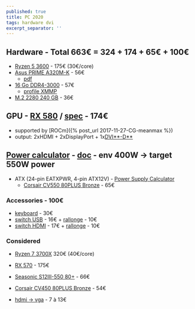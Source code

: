 ```yaml
---
published: true
title: PC 2020
tags: hardware dvi
excerpt_separator: ''
---
```

## Hardware - Total 663€ = 324 + 174 + 65€ + 100€
- [Ryzen 5 3600](https://fr.alternate.be/AMD/Ryzen-5-3600-socket-AM4-Processeur/html/product/1553392?event=search) - 175€ (30€/core)
- [Asus PRIME A320M-K](https://www.amazon.fr/gp/product/B06Y6GDYD4/ref=ox_sc_act_title_1?smid=A1X6FK5RDHNB96&psc=1) - 56€
	- [pdf](https://images-eu.ssl-images-amazon.com/images/I/B1uz9P-26gS.pdf)
- [16 Go DDR4-3000](https://www.amazon.fr/gp/product/B07BL242X3/ref=ppx_yo_dt_b_asin_title_o07_s01?ie=UTF8&psc=1) - 57€
	- [profile XMMP](https://www.youtube.com/watch?v=93nvDJRPBLE)
- [M.2 2280 240 GB](https://www.amazon.fr/gp/product/B078WYS5K6/ref=ppx_yo_dt_b_asin_title_o07_s00?ie=UTF8&th=1) - 36€


## GPU - [RX 580](https://www.amazon.fr/gp/product/B071Y7XJXN/ref=ppx_yo_dt_b_asin_title_o04_s01?ie=UTF8&psc=1) / [spec](https://images-na.ssl-images-amazon.com/images/I/A1uep1I3U5L.pdf) - 174€
- supported by [ROCm]({% post_url 2017-11-27-CG-meanmax %})
- output: 2xHDMI + 2xDisplayPort + 1x[DVI**-D**](https://www.amazon.fr/YIWENTEC-Adapter-Active-Converter-Monitor/dp/B07J6N9DZW/ref=sr_1_16?__mk_fr_FR=%C3%85M%C3%85%C5%BD%C3%95%C3%91&dchild=1&keywords=vga+dvi&qid=1597571299&sr=8-16)

## [Power calculator](https://www.bequiet.com/fr/psucalculator/) - [doc](https://www.commentcamarche.net/faq/11133-comment-choisir-son-alimentation-pc) - env 400W -> target 550W power
- ATX (24-pin EATXPWR, 4-pin ATX12V) - [Power Supply Calculator](https://outervision.com/b/YQnOrb)
    - [Corsair CV550 80PLUS Bronze](https://www.ldlc.com/fiche/PB00313685.html) - 65€   

### Accessories - 100€
- [keyboard](https://www.amazon.fr/gp/product/B081YKB238/ref=ppx_yo_dt_b_asin_title_o02_s00?ie=UTF8&psc=1) - 30€
- [switch USB](https://www.amazon.fr/gp/product/B07WMG6LB7/ref=ppx_yo_dt_b_asin_title_o05_s00?ie=UTF8&psc=1) - 16€ + [rallonge](https://www.amazon.fr/gp/product/B082F4J62K/ref=ppx_yo_dt_b_asin_title_o01_s00?ie=UTF8&psc=1) - 10€
- [switch HDMI](https://www.amazon.fr/gp/product/B07KSYS2L4/ref=ppx_yo_dt_b_asin_title_o05_s01?ie=UTF8&psc=1) - 17€ + [rallonge](https://www.amazon.fr/gp/product/B010GJMVRY/ref=ppx_yo_dt_b_asin_title_o05_s01?ie=UTF8&psc=1) - 10€

### Considered
- [Ryzen 7 3700X](https://fr.alternate.be/AMD/Ryzen-7-3700X-socket-AM4-Processeur/html/product/1553396?event=search) 320€ (40€/core)
- [RX 570](https://www.amazon.fr/gp/product/B0785Q6DYP/ref=ox_sc_act_title_5?smid=A1X6FK5RDHNB96&psc=1) - 175€
- [Seasonic S12III-550 80+](https://www.ldlc.com/fiche/PB00272595.html) - 66€
- [Corsair CV450 80PLUS Bronze](https://www.ldlc.com/fiche/PB00313686.html) - 54€

- [hdmi -> vga](https://www.amazon.fr/gp/product/B01E8DD6J6/ref=ppx_yo_dt_b_asin_title_o04_s00?ie=UTF8&psc=1) - 7 à 13€
